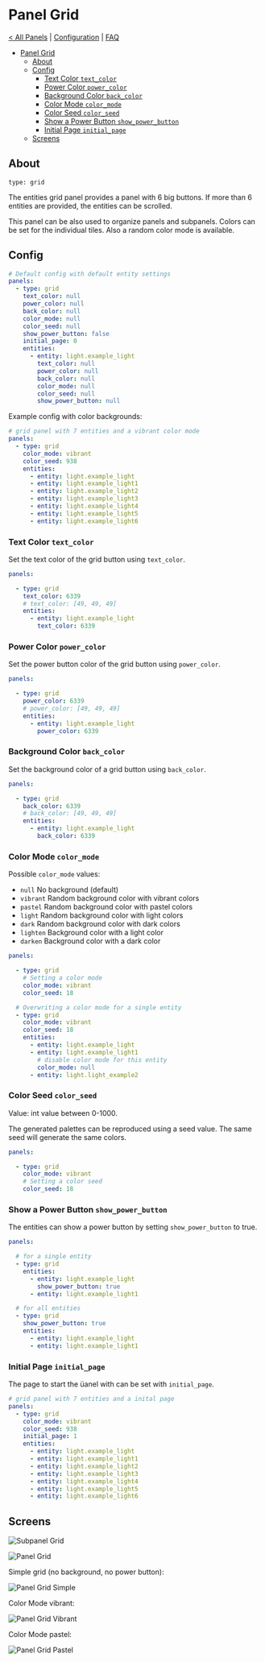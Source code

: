 # Panel Grid

[< All Panels](README.md) | [Configuration](../Config.md) | [FAQ](../FAQ.md)

- [Panel Grid](#panel-grid)
  - [About](#about)
  - [Config](#config)
    - [Text Color `text_color`](#text-color-text_color)
    - [Power Color `power_color`](#power-color-power_color)
    - [Background Color `back_color`](#background-color-back_color)
    - [Color Mode `color_mode`](#color-mode-color_mode)
    - [Color Seed `color_seed`](#color-seed-color_seed)
    - [Show a Power Button `show_power_button`](#show-a-power-button-show_power_button)
    - [Initial Page `initial_page`](#initial-page-initial_page)
  - [Screens](#screens)

## About

`type: grid`

The entities grid panel provides a panel with 6 big buttons. If more than 6 entities are provided, the entities can be scrolled.

This panel can be also used to organize panels and subpanels. Colors can be set for the individual tiles. Also a random color mode is available.

## Config

```yaml
# Default config with default entity settings
panels:
  - type: grid
    text_color: null
    power_color: null
    back_color: null
    color_mode: null
    color_seed: null
    show_power_button: false
    initial_page: 0
    entities:
      - entity: light.example_light
        text_color: null
        power_color: null
        back_color: null
        color_mode: null
        color_seed: null
        show_power_button: null
```

Example config with color backgrounds:

```yaml
# grid panel with 7 entities and a vibrant color mode
panels:
  - type: grid
    color_mode: vibrant
    color_seed: 938
    entities:
      - entity: light.example_light
      - entity: light.example_light1
      - entity: light.example_light2
      - entity: light.example_light3
      - entity: light.example_light4
      - entity: light.example_light5
      - entity: light.example_light6
```

### Text Color `text_color`

Set the text color of the grid button using `text_color`.

```yaml
panels:

  - type: grid
    text_color: 6339
    # text_color: [49, 49, 49]
    entities:
      - entity: light.example_light
        text_color: 6339
```

### Power Color `power_color`

Set the power button color of the grid button using `power_color`.

```yaml
panels:

  - type: grid
    power_color: 6339
    # power_color: [49, 49, 49]
    entities:
      - entity: light.example_light
        power_color: 6339
```

### Background Color `back_color`

Set the background color of a grid button using `back_color`.

```yaml
panels:

  - type: grid
    back_color: 6339
    # back_color: [49, 49, 49]
    entities:
      - entity: light.example_light
        back_color: 6339
```

### Color Mode `color_mode`

Possible `color_mode` values:

- `null` No background (default)
- `vibrant` Random background color with vibrant colors
- `pastel` Random background color with pastel colors
- `light` Random background color with light colors
- `dark` Random background color with dark colors
- `lighten` Background color with a light color
- `darken` Background color with a dark color

```yaml
panels:

  - type: grid
    # Setting a color mode
    color_mode: vibrant
    color_seed: 18

  # Overwriting a color mode for a single entity
  - type: grid
    color_mode: vibrant
    color_seed: 18
    entities:
      - entity: light.example_light
      - entity: light.example_light1
        # disable color mode for this entity
        color_mode: null
      - entity: light.light_example2
```

### Color Seed `color_seed`

Value: int value between 0-1000.

The generated palettes can be reproduced using a seed value. The same seed will generate the same colors.

```yaml
panels:

  - type: grid
    color_mode: vibrant
    # Setting a color seed
    color_seed: 18
```

### Show a Power Button `show_power_button`

The entities can show a power button by setting `show_power_button` to true.

```yaml
panels:

  # for a single entity
  - type: grid
    entities:
      - entity: light.example_light
        show_power_button: true
      - entity: light.example_light1

  # for all entities
  - type: grid
    show_power_button: true
    entities:
      - entity: light.example_light
      - entity: light.example_light1
```

### Initial Page `initial_page`

The page to start the üanel with can be set with  `initial_page`.

```yaml
# grid panel with 7 entities and a inital page
panels:
  - type: grid
    color_mode: vibrant
    color_seed: 938
    initial_page: 1
    entities:
      - entity: light.example_light
      - entity: light.example_light1
      - entity: light.example_light2
      - entity: light.example_light3
      - entity: light.example_light4
      - entity: light.example_light5
      - entity: light.example_light6
```

## Screens

![Subpanel Grid](../assets/subpanel_grid.png)

![Panel Grid](../assets/panel_grid.png)

Simple grid (no background, no power button):

![Panel Grid Simple](../assets/panel_grid_simple.png)

Color Mode vibrant:

![Panel Grid Vibrant](../assets/panel_grid_vibrant.png)

Color Mode pastel:

![Panel Grid Pastel](../assets/panel_grid_pastel.png)
